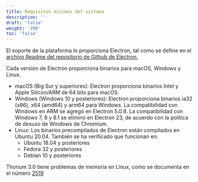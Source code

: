 ```yaml
---
title: Requisitos mínimos del sistema
description: ''
draft: 'false'
weight: '390'
toc: 'false'
---
```


El soporte de la plataforma lo proporciona Electron, tal como se define en el [archivo Readme del repositorio de Github de Electron.](https://github.com/electron/electron/blob/main/README.md#platform-support)

Cada versión de Electron proporciona binarios para macOS, Windows y Linux.

- macOS (Big Sur y superiores): Electron proporciona binarios Intel y Apple Silicon/ARM de 64 bits para macOS.
- Windows (Windows 10 y posteriores): Electron proporciona binarios ia32 (x86), x64 (amd64) y arm64 para Windows. La compatibilidad con Windows en ARM se agregó en Electron 5.0.8. La compatibilidad con Windows 7, 8 y 8.1 se eliminó en Electron 23, de acuerdo con la política de desuso de Windows de Chromium.
- Linux: Los binarios precompilados de Electron están compilados en Ubuntu 20.04. También se ha verificado que funcionan en:
    - Ubuntu 18.04 y posteriores
    - Fedora 32 y posteriores
    - Debian 10 y posteriores

Thorium 3.0 tiene problemas de memoria en Linux, como se documenta en el número [2519](https://github.com/edrlab/thorium-reader/issues/2519)
